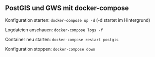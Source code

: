 ## PostGIS und GWS mit docker-compose

Konfiguration starten:
`docker-compose up -d`
(-d startet im Hintergrund)

Logdateien anschauen:
`docker-compose logs -f`

Container neu starten:
`docker-compose restart postgis`

Konfiguration stoppen:
`docker-compose down`